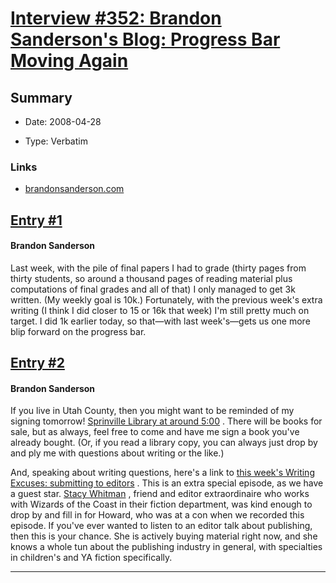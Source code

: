# [Interview #352: Brandon Sanderson's Blog: Progress Bar Moving Again](https://www.theoryland.com/intvmain.php?i=352)

## Summary

- Date: 2008-04-28

- Type: Verbatim

### Links

- [brandonsanderson.com](http://www.brandonsanderson.com/blog/638/Progress-Bar-Moving-Again)


## [Entry #1](https://www.theoryland.com/intvmain.php?i=352#1)

#### Brandon Sanderson

Last week, with the pile of final papers I had to grade (thirty pages from thirty students, so around a thousand pages of reading material plus computations of final grades and all of that) I only managed to get 3k written. (My weekly goal is 10k.) Fortunately, with the previous week's extra writing (I think I did closer to 15 or 16k that week) I'm still pretty much on target. I did 1k earlier today, so that—with last week's—gets us one more blip forward on the progress bar.

## [Entry #2](https://www.theoryland.com/intvmain.php?i=352#2)

#### Brandon Sanderson

If you live in Utah County, then you might want to be reminded of my signing tomorrow!
[Sprinville Library at around 5:00](http://www.brandonsanderson.com/blog/636/Signings-This-Saturday-and-Next-Tuesday!)
. There will be books for sale, but as always, feel free to come and have me sign a book you've already bought. (Or, if you read a library copy, you can always just drop by and ply me with questions about writing or the like.)

And, speaking about writing questions, here's a link to
[this week's Writing Excuses: submitting to editors](http://www.writingexcuses.com/2008/04/27/writing-excuses-episode-12-submitting-to-editors-part-1/)
. This is an extra special episode, as we have a guest star.
[Stacy Whitman](http://slwhitman.livejournal.com/)
, friend and editor extraordinaire who works with Wizards of the Coast in their fiction department, was kind enough to drop by and fill in for Howard, who was at a con when we recorded this episode. If you've ever wanted to listen to an editor talk about publishing, then this is your chance. She is actively buying material right now, and she knows a whole tun about the publishing industry in general, with specialties in children's and YA fiction specifically.


---

